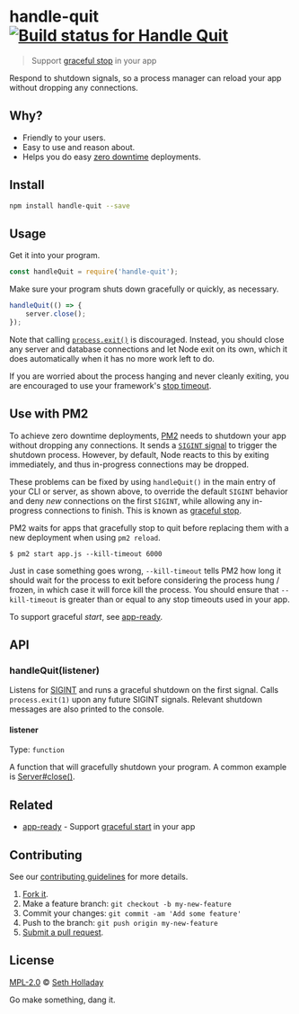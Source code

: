 # handle-quit [![Build status for Handle Quit](https://travis-ci.com/sholladay/handle-quit.svg?branch=master "Build Status")](https://travis-ci.com/sholladay/handle-quit "Builds")

> Support [graceful stop](http://pm2.keymetrics.io/docs/usage/signals-clean-restart/#graceful-stop) in your app

Respond to shutdown signals, so a process manager can reload your app without dropping any connections.

## Why?

 - Friendly to your users.
 - Easy to use and reason about.
 - Helps you do easy [zero downtime](https://futurestud.io/tutorials/pm2-cluster-mode-and-zero-downtime-restarts#zerodowntimedeployments) deployments.

## Install

```sh
npm install handle-quit --save
```

## Usage

Get it into your program.

```js
const handleQuit = require('handle-quit');
```

Make sure your program shuts down gracefully or quickly, as necessary.

```js
handleQuit(() => {
    server.close();
});
```

Note that calling [`process.exit()`](https://nodejs.org/api/process.html#process_process_exit_code) is discouraged. Instead, you should close any server and database connections and let Node exit on its own, which it does automatically when it has no more work left to do.

If you are worried about the process hanging and never cleanly exiting, you are encouraged to use your framework's [stop timeout](https://hapijs.com/api#-await-serverstopoptions).

## Use with PM2

To achieve zero downtime deployments, [PM2](https://github.com/Unitech/pm2) needs to shutdown your app without dropping any connections. It sends a [`SIGINT` signal](https://nodejs.org/api/process.html#process_signal_events) to trigger the shutdown process. However, by default, Node reacts to this by exiting immediately, and thus in-progress connections may be dropped.

These problems can be fixed by using `handleQuit()` in the main entry of your CLI or server, as shown above, to override the default `SIGINT` behavior and deny _new_ connections on the first `SIGINT`, while allowing any in-progress connections to finish. This is known as [graceful stop](http://pm2.keymetrics.io/docs/usage/signals-clean-restart/#graceful-stop).

PM2 waits for apps that gracefully stop to quit before replacing them with a new deployment when using `pm2 reload`.

```console
$ pm2 start app.js --kill-timeout 6000
```

Just in case something goes wrong, `--kill-timeout` tells PM2 how long it should wait for the process to exit before considering the process hung / frozen, in which case it will force kill the process. You should ensure that `--kill-timeout` is greater than or equal to any stop timeouts used in your app.

To support graceful _start_, see [app-ready](https://github.com/sholladay/app-ready).

## API

### handleQuit(listener)

Listens for [SIGINT](https://en.wikipedia.org/wiki/Unix_signal#POSIX_signals) and runs a graceful shutdown on the first signal. Calls `process.exit(1)` upon any future SIGINT signals. Relevant shutdown messages are also printed to the console.

#### listener

Type: `function`

A function that will gracefully shutdown your program. A common example is [Server#close()](https://nodejs.org/api/http.html#http_server_close_callback).

## Related

 - [app-ready](https://github.com/sholladay/app-ready) - Support [graceful start](http://pm2.keymetrics.io/docs/usage/signals-clean-restart/#graceful-start) in your app

## Contributing

See our [contributing guidelines](https://github.com/sholladay/handle-quit/blob/master/CONTRIBUTING.md "Guidelines for participating in this project") for more details.

1. [Fork it](https://github.com/sholladay/handle-quit/fork).
2. Make a feature branch: `git checkout -b my-new-feature`
3. Commit your changes: `git commit -am 'Add some feature'`
4. Push to the branch: `git push origin my-new-feature`
5. [Submit a pull request](https://github.com/sholladay/handle-quit/compare "Submit code to this project for review").

## License

[MPL-2.0](https://github.com/sholladay/handle-quit/blob/master/LICENSE "License for handle-quit") © [Seth Holladay](https://seth-holladay.com "Author of handle-quit")

Go make something, dang it.
